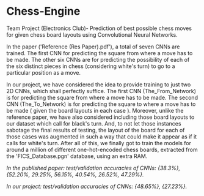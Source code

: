 # Chess-Engine
Team Project (Electronics Club)- Prediction of best possible chess moves for given chess board layouts using Convolutional Neural Networks.

In the paper ('Reference (Res Paper).pdf'), a total of seven CNNs are trained. The first CNN for predicting the square from where a move has to be made. The other six CNNs are for predicting the possibility of each of the six distinct pieces in chess (considering white's turn) to go to a particular position as a move.

In our project, we have considered the idea to provide training to just two 2D CNNs, which shall perfectly suffice. The first CNN (The_From_Network) is for predicting the square from where a move has to be made. The second CNN (The_To_Network) is for predicting the square to where a move has to be made ( given the board layouts in each case ). Moreover, unlike the reference paper, we have also considered including those board layouts to our dataset which call for black's turn. And, to not let those instances sabotage the final results of testing, the layout of the board for each of those cases was augmented in such a way that could make it appear as if it calls for white's turn. After all of this, we finally got to train the models for around a million of different one-hot-encoded chess boards, extracted from the 'FICS_Database.pgn' database, using an extra RAM.

*In the published paper: test/validation accuracies of CNNs: {38.3%}, {52.20%, 29.25%, 56.15%, 40.54%, 26.52%, 47.29%}.*

*In our project: test/validation accuracies of CNNs: {48.65%}, {27.23%}.*

